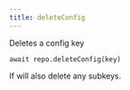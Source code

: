 ```yaml
---
title: deleteConfig
---
```


<div class="lead">Deletes a config key</div>

`await repo.deleteConfig(key)`

If will also delete any subkeys.

